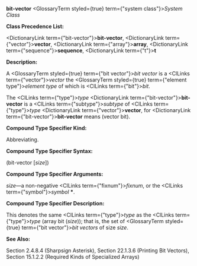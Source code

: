 **bit-vector** <GlossaryTerm styled={true} term={"system class"}><i>System Class</i></GlossaryTerm> 



**Class Precedence List:** 



<DictionaryLink  term={"bit-vector"}><b>bit-vector</b></DictionaryLink>, <DictionaryLink  term={"vector"}><b>vector</b></DictionaryLink>, <DictionaryLink  term={"array"}><b>array</b></DictionaryLink>, <DictionaryLink  term={"sequence"}><b>sequence</b></DictionaryLink>, <DictionaryLink  term={"t"}><b>t</b></DictionaryLink> 



**Description:** 



A <GlossaryTerm styled={true} term={"bit vector"}><i>bit vector</i></GlossaryTerm> is a <ClLinks  term={"vector"}><i>vector</i></ClLinks> the <GlossaryTerm styled={true} term={"element type"}><i>element type</i></GlossaryTerm> of which is <ClLinks  term={"bit"}><i>bit</i></ClLinks>. 



The <ClLinks  term={"type"}><i>type</i></ClLinks> <DictionaryLink  term={"bit-vector"}><b>bit-vector</b></DictionaryLink> is a <ClLinks  term={"subtype"}><i>subtype</i></ClLinks> of <ClLinks  term={"type"}><i>type</i></ClLinks> <DictionaryLink  term={"vector"}><b>vector</b></DictionaryLink>, for <DictionaryLink  term={"bit-vector"}><b>bit-vector</b></DictionaryLink> means (vector bit). 



**Compound Type Specifier Kind:** 



Abbreviating. 



**Compound Type Specifier Syntax:** 



(bit-vector [*size*]) 



**Compound Type Specifier Arguments:** 



*size*—a non-negative <ClLinks  term={"fixnum"}><i>fixnum</i></ClLinks>, or the <ClLinks  term={"symbol"}><i>symbol</i></ClLinks> **\***. 



**Compound Type Specifier Description:** 



This denotes the same <ClLinks  term={"type"}><i>type</i></ClLinks> as the <ClLinks  term={"type"}><i>type</i></ClLinks> (array bit (*size*)); that is, the set of <GlossaryTerm styled={true} term={"bit vector"}><i>bit vectors</i></GlossaryTerm> of size *size*. 



**See Also:** 



Section 2.4.8.4 (Sharpsign Asterisk), Section 22.1.3.6 (Printing Bit Vectors), Section 15.1.2.2 (Required Kinds of Specialized Arrays) 



